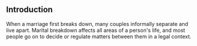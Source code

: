 ##  Introduction

When a marriage first breaks down, many couples informally separate and live
apart. Marital breakdown affects all areas of a person's life, and most people
go on to decide or regulate matters between them in a legal context.
